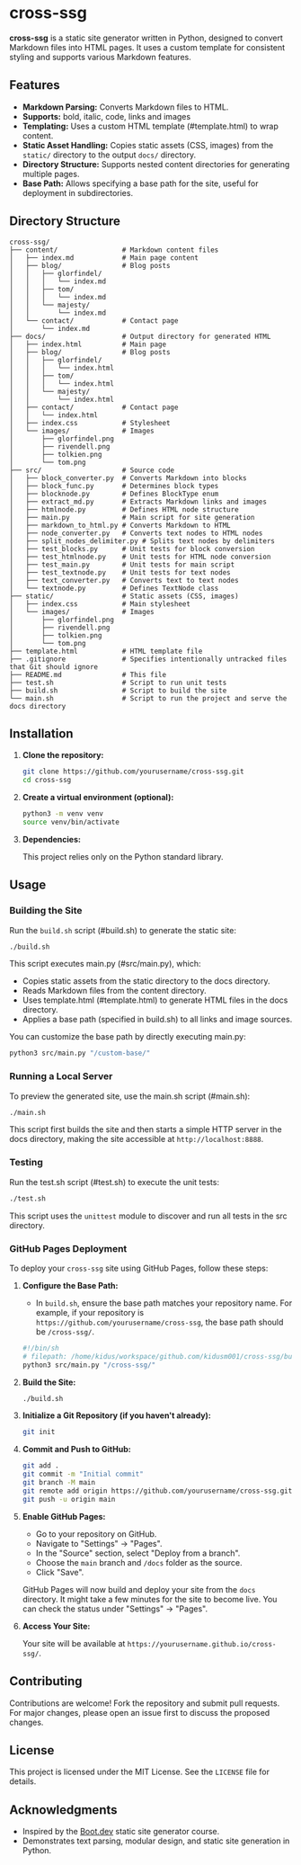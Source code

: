 # cross-ssg

**cross-ssg** is a static site generator written in Python, designed to convert Markdown files into HTML pages. It uses a custom template for consistent styling and supports various Markdown features.

## Features

-   **Markdown Parsing:** Converts Markdown files to HTML.
-   **Supports:** bold, italic, code, links and images
-   **Templating:** Uses a custom HTML template (#template.html) to wrap content.
-   **Static Asset Handling:** Copies static assets (CSS, images) from the `static/` directory to the output `docs/` directory.
-   **Directory Structure:** Supports nested content directories for generating multiple pages.
-   **Base Path:**  Allows specifying a base path for the site, useful for deployment in subdirectories.

## Directory Structure

```
cross-ssg/
├── content/                # Markdown content files
│   ├── index.md            # Main page content
│   ├── blog/               # Blog posts
│   │   ├── glorfindel/
│   │   │   └── index.md
│   │   ├── tom/
│   │   │   └── index.md
│   │   └── majesty/
│   │       └── index.md
│   └── contact/            # Contact page
│       └── index.md
├── docs/                   # Output directory for generated HTML
│   ├── index.html          # Main page
│   ├── blog/               # Blog posts
│   │   ├── glorfindel/
│   │   │   └── index.html
│   │   ├── tom/
│   │   │   └── index.html
│   │   └── majesty/
│   │       └── index.html
│   ├── contact/            # Contact page
│   │   └── index.html
│   ├── index.css           # Stylesheet
│   └── images/             # Images
│       ├── glorfindel.png
│       ├── rivendell.png
│       ├── tolkien.png
│       └── tom.png
├── src/                    # Source code
│   ├── block_converter.py  # Converts Markdown into blocks
│   ├── block_func.py       # Determines block types
│   ├── blocknode.py        # Defines BlockType enum
│   ├── extract_md.py       # Extracts Markdown links and images
│   ├── htmlnode.py         # Defines HTML node structure
│   ├── main.py             # Main script for site generation
│   ├── markdown_to_html.py # Converts Markdown to HTML
│   ├── node_converter.py   # Converts text nodes to HTML nodes
│   ├── split_nodes_delimiter.py # Splits text nodes by delimiters
│   ├── test_blocks.py      # Unit tests for block conversion
│   ├── test_htmlnode.py    # Unit tests for HTML node conversion
│   ├── test_main.py        # Unit tests for main script
│   ├── test_textnode.py    # Unit tests for text nodes
│   ├── text_converter.py   # Converts text to text nodes
│   └── textnode.py         # Defines TextNode class
├── static/                 # Static assets (CSS, images)
│   ├── index.css           # Main stylesheet
│   └── images/             # Images
│       ├── glorfindel.png
│       ├── rivendell.png
│       ├── tolkien.png
│       └── tom.png
├── template.html           # HTML template file
├── .gitignore              # Specifies intentionally untracked files that Git should ignore
├── README.md               # This file
├── test.sh                 # Script to run unit tests
├── build.sh                # Script to build the site
└── main.sh                 # Script to run the project and serve the docs directory
```

## Installation

1.  **Clone the repository:**

    ```sh
    git clone https://github.com/yourusername/cross-ssg.git
    cd cross-ssg
    ```

2.  **Create a virtual environment (optional):**

    ```sh
    python3 -m venv venv
    source venv/bin/activate
    ```

3.  **Dependencies:**

    This project relies only on the Python standard library.

## Usage

### Building the Site

Run the `build.sh` script (#build.sh) to generate the static site:

```sh
./build.sh
```

This script executes main.py (#src/main.py), which:

-   Copies static assets from the static directory to the docs directory.
-   Reads Markdown files from the content directory.
-   Uses template.html (#template.html) to generate HTML files in the docs directory.
-   Applies a base path (specified in build.sh) to all links and image sources.

You can customize the base path by directly executing main.py:

```sh
python3 src/main.py "/custom-base/"
```

### Running a Local Server

To preview the generated site, use the main.sh script (#main.sh):

```sh
./main.sh
```

This script first builds the site and then starts a simple HTTP server in the docs directory, making the site accessible at `http://localhost:8888`.

### Testing

Run the test.sh script (#test.sh) to execute the unit tests:

```sh
./test.sh
```

This script uses the `unittest` module to discover and run all tests in the src directory.

### GitHub Pages Deployment

To deploy your `cross-ssg` site using GitHub Pages, follow these steps:

1.  **Configure the Base Path:**

    -   In `build.sh`, ensure the base path matches your repository name. For example, if your repository is `https://github.com/yourusername/cross-ssg`, the base path should be `/cross-ssg/`.

    ```bash
    #!/bin/sh
    # filepath: /home/kidus/workspace/github.com/kidusm001/cross-ssg/build.sh
    python3 src/main.py "/cross-ssg/"
    ```

2.  **Build the Site:**

    ```sh
    ./build.sh
    ```

3.  **Initialize a Git Repository (if you haven't already):**

    ```sh
    git init
    ```

4.  **Commit and Push to GitHub:**

    ```sh
    git add .
    git commit -m "Initial commit"
    git branch -M main
    git remote add origin https://github.com/yourusername/cross-ssg.git
    git push -u origin main
    ```

5.  **Enable GitHub Pages:**

    -   Go to your repository on GitHub.
    -   Navigate to "Settings" -> "Pages".
    -   In the "Source" section, select "Deploy from a branch".
    -   Choose the `main` branch and `/docs` folder as the source.
    -   Click "Save".

    GitHub Pages will now build and deploy your site from the `docs` directory.  It might take a few minutes for the site to become live.  You can check the status under "Settings" -> "Pages".

6.  **Access Your Site:**

    Your site will be available at `https://yourusername.github.io/cross-ssg/`.

## Contributing

Contributions are welcome! Fork the repository and submit pull requests. For major changes, please open an issue first to discuss the proposed changes.

## License

This project is licensed under the MIT License. See the `LICENSE` file for details.

## Acknowledgments

-   Inspired by the [Boot.dev](https://www.boot.dev) static site generator course.
-   Demonstrates text parsing, modular design, and static site generation in Python.
